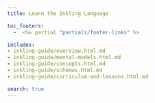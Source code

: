 ```yaml
---
title: Learn the Inkling Language

toc_footers:
  -  <%= partial "partials/footer-links" %>

includes:
- inkling-guide/overview.html.md
- inkling-guide/mental-models.html.md
- inkling-guide/concepts.html.md
- inkling-guide/schemas.html.md
- inkling-guide/curriculum-and-lessons.html.md

search: true
---
```

